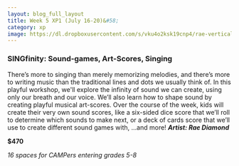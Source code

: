 ```yaml
---
layout: blog_full_layout
title: Week 5 XP1 (July 16-20)&#58; 
category: xp
image: https://dl.dropboxusercontent.com/s/vku4o2ksk19cnp4/rae-vertical-OPTIM.jpg?dl=0
---
```


### SINGfinity: Sound-games, Art-Scores, Singing

There’s more to singing than merely memorizing melodies, and there’s more to writing music than the traditional lines and dots we usually think of. In this playful workshop, we'll explore the infinity of sound we can create, using only our breath and our voice. We’ll also learn how to shape sound by creating playful musical art-scores. Over the course of the week, kids will create their very own sound scores, like a six-sided dice score that we’ll roll to determine which sounds to make next, or a deck of cards score that we’ll use to create different sound games with, …and more! 
**_Artist: Rae Diamond_**


**$470**

*16 spaces for CAMPers entering grades 5-8*
